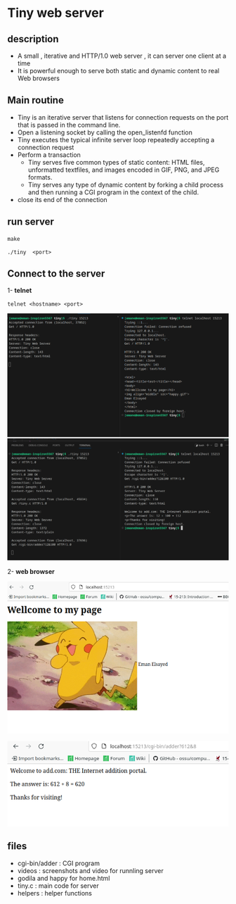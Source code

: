 # Tiny web server 

## description
- A small , iterative and HTTP/1.0 web server , it can server one client at a time 
- It is powerful enough to
serve both static and dynamic content to real Web browsers

## Main routine
- Tiny is an iterative server that listens
for connection requests on the port that is passed in the command line. 
- Open a listening socket by calling the open_listenfd function
- Tiny executes the typical infinite server loop repeatedly accepting a connection request
- Perform a transaction
    - Tiny serves five common types of static content: HTML files, unformatted textfiles, and images encoded in GIF, PNG, and JPEG formats.
    - Tiny serves any type of dynamic content by forking a child process and then running a CGI program in the context of the child. 
- close its end of the connection
## run server 
```
make 
```
```
./tiny  <port>
```
## Connect to the server 
1- **telnet** 
``` 
telnet <hostname> <port> 
```
![picture alt](https://github.com/EmanElsayed149/ComputerSystems/blob/main/TinyServer/videos/P1.png)
![picture alt](https://github.com/EmanElsayed149/ComputerSystems/blob/main/TinyServer/videos/P2.png)

2- **web browser**
 
![web browser](https://github.com/EmanElsayed149/ComputerSystems/blob/main/TinyServer/videos/P3.png)

![web browser](https://github.com/EmanElsayed149/ComputerSystems/blob/main/TinyServer/videos/P4.png)

## files
- cgi-bin/adder : CGI program
- videos : screenshots and video for runnling server
-  godila and happy for home.html
- tiny.c : main code for server
- helpers : helper functions
